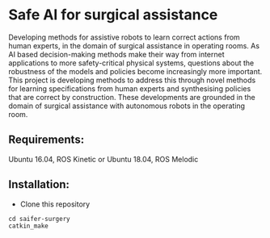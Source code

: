 # Safe AI for surgical assistance

Developing methods for assistive robots to learn correct actions from human experts, in the domain of surgical assistance in operating rooms. As AI based decision-making methods make their way from internet applications to more safety-critical physical systems, questions about the robustness of the models and policies become increasingly more important. This project is developing methods to address this through novel methods for learning specifications from human experts and synthesising policies that are correct by construction. These developments are grounded in the domain of surgical assistance with autonomous robots in the operating room.

## Requirements:

Ubuntu 16.04, ROS Kinetic or Ubuntu 18.04, ROS Melodic

## Installation:

- Clone this repository
```
cd saifer-surgery
catkin_make
```
